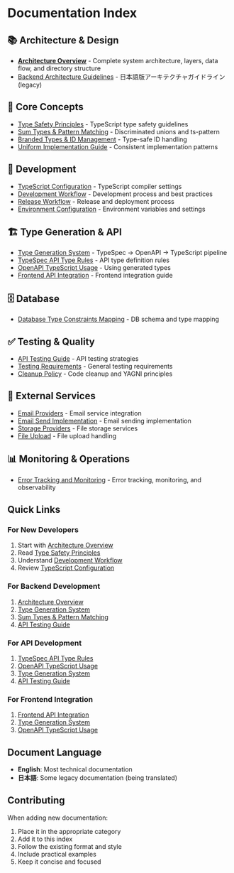 # Documentation Index

## 📚 Architecture & Design
- [**Architecture Overview**](./architecture-overview.md) - Complete system architecture, layers, data flow, and directory structure
- [Backend Architecture Guidelines](./backend-architecture-guidelines.md) - 日本語版アーキテクチャガイドライン (legacy)

## 🎯 Core Concepts
- [Type Safety Principles](./type-safety-principles.md) - TypeScript type safety guidelines
- [Sum Types & Pattern Matching](./sum-types-pattern-matching.md) - Discriminated unions and ts-pattern
- [Branded Types & ID Management](./branded-types-id-management.md) - Type-safe ID handling
- [Uniform Implementation Guide](./uniform-implementation-guide.md) - Consistent implementation patterns

## 🔧 Development
- [TypeScript Configuration](./typescript-configuration.md) - TypeScript compiler settings
- [Development Workflow](./development-workflow.md) - Development process and best practices
- [Release Workflow](./release-workflow.md) - Release and deployment process
- [Environment Configuration](./env-configuration.md) - Environment variables and settings

## 🏗️ Type Generation & API
- [Type Generation System](./type-generation-system.md) - TypeSpec → OpenAPI → TypeScript pipeline
- [TypeSpec API Type Rules](./typespec-api-type-rules.md) - API type definition rules
- [OpenAPI TypeScript Usage](./openapi-typescript-usage.md) - Using generated types
- [Frontend API Integration](./frontend-api-integration.md) - Frontend integration guide

## 🗄️ Database
- [Database Type Constraints Mapping](./db-type-constraints-mapping.md) - DB schema and type mapping

## ✅ Testing & Quality
- [API Testing Guide](./api-testing-guide.md) - API testing strategies
- [Testing Requirements](./testing-requirements.md) - General testing requirements
- [Cleanup Policy](./cleanup-policy.md) - Code cleanup and YAGNI principles

## 📧 External Services
- [Email Providers](./email-providers.md) - Email service integration
- [Email Send Implementation](./email-send.md) - Email sending implementation
- [Storage Providers](./storage-providers.md) - File storage services
- [File Upload](./file-upload.md) - File upload handling

## 📊 Monitoring & Operations
- [Error Tracking and Monitoring](./error-tracking-and-monitoring.md) - Error tracking, monitoring, and observability

## Quick Links

### For New Developers
1. Start with [Architecture Overview](./architecture-overview.md)
2. Read [Type Safety Principles](./type-safety-principles.md)
3. Understand [Development Workflow](./development-workflow.md)
4. Review [TypeScript Configuration](./typescript-configuration.md)

### For Backend Development
1. [Architecture Overview](./architecture-overview.md)
2. [Type Generation System](./type-generation-system.md)
3. [Sum Types & Pattern Matching](./sum-types-pattern-matching.md)
4. [API Testing Guide](./api-testing-guide.md)

### For API Development
1. [TypeSpec API Type Rules](./typespec-api-type-rules.md)
2. [OpenAPI TypeScript Usage](./openapi-typescript-usage.md)
3. [Type Generation System](./type-generation-system.md)
4. [API Testing Guide](./api-testing-guide.md)

### For Frontend Integration
1. [Frontend API Integration](./frontend-api-integration.md)
2. [Type Generation System](./type-generation-system.md)
3. [OpenAPI TypeScript Usage](./openapi-typescript-usage.md)

## Document Language

- **English**: Most technical documentation
- **日本語**: Some legacy documentation (being translated)

## Contributing

When adding new documentation:
1. Place it in the appropriate category
2. Add it to this index
3. Follow the existing format and style
4. Include practical examples
5. Keep it concise and focused